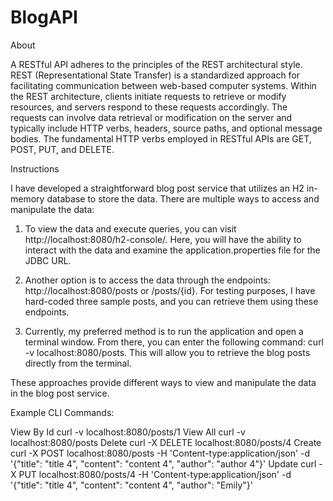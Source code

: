 # BlogAPI

About

A RESTful API adheres to the principles of the REST architectural style. REST (Representational State Transfer) is a standardized approach for facilitating communication between web-based computer systems. Within the REST architecture, clients initiate requests to retrieve or modify resources, and servers respond to these requests accordingly. The requests can involve data retrieval or modification on the server and typically include HTTP verbs, headers, source paths, and optional message bodies. The fundamental HTTP verbs employed in RESTful APIs are GET, POST, PUT, and DELETE.

Instructions

I have developed a straightforward blog post service that utilizes an H2 in-memory database to store the data. There are multiple ways to access and manipulate the data:

1) To view the data and execute queries, you can visit http://localhost:8080/h2-console/. Here, you will have the ability to interact with the data and examine the application.properties file for the JDBC URL.

2) Another option is to access the data through the endpoints: http://localhost:8080/posts or /posts/{id}. For testing purposes, I have hard-coded three sample posts, and you can retrieve them using these endpoints.

3) Currently, my preferred method is to run the application and open a terminal window. From there, you can enter the following command: curl -v localhost:8080/posts. This will allow you to retrieve the blog posts directly from the terminal.

These approaches provide different ways to view and manipulate the data in the blog post service.

Example CLI Commands:

View By Id	curl -v localhost:8080/posts/1
View All	curl -v localhost:8080/posts
Delete	curl -X DELETE localhost:8080/posts/4
Create	curl -X POST localhost:8080/posts -H 'Content-type:application/json' -d '{"title": "title 4", "content": "content 4", "author": "author 4"}'
Update	curl -X PUT localhost:8080/posts/4 -H 'Content-type:application/json' -d '{"title": "title 4", "content": "content 4", "author": "Emily"}'





